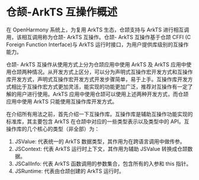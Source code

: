# 仓颉-ArkTS 互操作概述

在 OpenHarmony 系统上，为复用 ArkTS 生态，仓颉支持与 ArkTS 进行相互调用，该相互调用称为仓颉- ArkTS 互操作。仓颉- ArkTS 互操作基于仓颉 CFFI  (C Foreign Function Interface)与 ArkTS 运行时接口，为用户提供库级别的互操作能力。

仓颉- ArkTS 互操作从使用方式上分为仓颉应用中使用 ArkTS 及 ArkTS 应用中使用仓颉两种情况。从开发方式上区分，可以分为声明式互操作宏开发方式和互操作库开发方式，声明式互操作宏开发方式开发步骤简单，易于上手。互操作库开发方式相比于互操作宏方式更加灵活，能实现的功能更加广泛，推荐对互操作有一定了解的用户进行使用。ArkTS 应用中使用仓颉可以使用上述两种开发方式，而仓颉应用中使用 ArkTS 只能使用互操作库开发方式。

在介绍所有用法之前，首先介绍一下互操作库。互操作库是辅助互操作功能实现的标准库，其主要包含 ArkTS 在仓颉中对应的一些类型表示以及类型中的 API。互操作库的几个核心的类型（非全部）为：

1. JSValue: 代表统一的 ArkTS 数据类型，其作用为在跨语言调用中做传参。
2. JSContext: 代表 ArkTS 运行时上下文，其作用为辅助 JSValue 转换成仓颉数据。
3. JSCallInfo: 代表 ArkTS 函数调用的参数集合，包含所有的入参和 this 指针。
4. JSRuntime: 代表由仓颉创建的 ArkTS 运行时。
